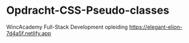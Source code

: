 # Opdracht-CSS-Pseudo-classes
WincAcademy Full-Stack Development opleiding
https://elegant-elion-7d4a5f.netlify.app
